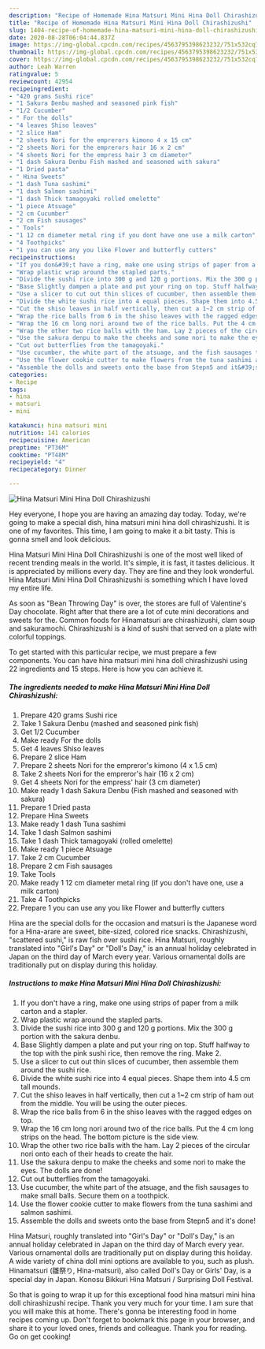 ```yaml
---
description: "Recipe of Homemade Hina Matsuri Mini Hina Doll Chirashizushi"
title: "Recipe of Homemade Hina Matsuri Mini Hina Doll Chirashizushi"
slug: 1404-recipe-of-homemade-hina-matsuri-mini-hina-doll-chirashizushi
date: 2020-08-28T06:04:44.837Z
image: https://img-global.cpcdn.com/recipes/4563795398623232/751x532cq70/hina-matsuri-mini-hina-doll-chirashizushi-recipe-main-photo.jpg
thumbnail: https://img-global.cpcdn.com/recipes/4563795398623232/751x532cq70/hina-matsuri-mini-hina-doll-chirashizushi-recipe-main-photo.jpg
cover: https://img-global.cpcdn.com/recipes/4563795398623232/751x532cq70/hina-matsuri-mini-hina-doll-chirashizushi-recipe-main-photo.jpg
author: Leah Warren
ratingvalue: 5
reviewcount: 42954
recipeingredient:
- "420 grams Sushi rice"
- "1 Sakura Denbu mashed and seasoned pink fish"
- "1/2 Cucumber"
- " For the dolls"
- "4 leaves Shiso leaves"
- "2 slice Ham"
- "2 sheets Nori for the emprerors kimono 4 x 15 cm"
- "2 sheets Nori for the emprerors hair 16 x 2 cm"
- "4 sheets Nori for the empress hair 3 cm diameter"
- "1 dash Sakura Denbu Fish mashed and seasoned with sakura"
- "1 Dried pasta"
- " Hina Sweets"
- "1 dash Tuna sashimi"
- "1 dash Salmon sashimi"
- "1 dash Thick tamagoyaki rolled omelette"
- "1 piece Atsuage"
- "2 cm Cucumber"
- "2 cm Fish sausages"
- " Tools"
- "1 12 cm diameter metal ring if you dont have one use a milk carton"
- "4 Toothpicks"
- "1 you can use any you like Flower and butterfly cutters"
recipeinstructions:
- "If you don&#39;t have a ring, make one using strips of paper from a milk carton and a stapler."
- "Wrap plastic wrap around the stapled parts."
- "Divide the sushi rice into 300 g and 120 g portions. Mix the 300 g portion with the sakura denbu."
- "Base Slightly dampen a plate and put your ring on top. Stuff halfway to the top with the pink sushi rice, then remove the ring. Make 2."
- "Use a slicer to cut out thin slices of cucumber, then assemble them around the sushi rice."
- "Divide the white sushi rice into 4 equal pieces. Shape them into 4.5 cm tall mounds."
- "Cut the shiso leaves in half vertically, then cut a 1~2 cm strip of ham out from the middle. You will be using the outer pieces."
- "Wrap the rice balls from 6 in the shiso leaves with the ragged edges on top."
- "Wrap the 16 cm long nori around two of the rice balls. Put the 4 cm long strips on the head. The bottom picture is the side view."
- "Wrap the other two rice balls with the ham. Lay 2 pieces of the circular nori onto each of their heads to create the hair."
- "Use the sakura denpu to make the cheeks and some nori to make the eyes. The dolls are done!"
- "Cut out butterflies from the tamagoyaki."
- "Use cucumber, the white part of the atsuage, and the fish sausages to make small balls. Secure them on a toothpick."
- "Use the flower cookie cutter to make flowers from the tuna sashimi and salmon sashimi."
- "Assemble the dolls and sweets onto the base from Stepn5 and it&#39;s done!"
categories:
- Recipe
tags:
- hina
- matsuri
- mini

katakunci: hina matsuri mini 
nutrition: 141 calories
recipecuisine: American
preptime: "PT36M"
cooktime: "PT48M"
recipeyield: "4"
recipecategory: Dinner

---
```



![Hina Matsuri Mini Hina Doll Chirashizushi](https://img-global.cpcdn.com/recipes/4563795398623232/751x532cq70/hina-matsuri-mini-hina-doll-chirashizushi-recipe-main-photo.jpg)

Hey everyone, I hope you are having an amazing day today. Today, we're going to make a special dish, hina matsuri mini hina doll chirashizushi. It is one of my favorites. This time, I am going to make it a bit tasty. This is gonna smell and look delicious.

Hina Matsuri Mini Hina Doll Chirashizushi is one of the most well liked of recent trending meals in the world. It's simple, it is fast, it tastes delicious. It is appreciated by millions every day. They are fine and they look wonderful. Hina Matsuri Mini Hina Doll Chirashizushi is something which I have loved my entire life.

As soon as &#34;Bean Throwing Day&#34; is over, the stores are full of Valentine&#39;s Day chocolate. Right after that there are a lot of cute mini decorations and sweets for the. Common foods for Hinamatsuri are chirashizushi, clam soup and sakuramochi. Chirashizushi is a kind of sushi that served on a plate with colorful toppings.


To get started with this particular recipe, we must prepare a few components. You can have hina matsuri mini hina doll chirashizushi using 22 ingredients and 15 steps. Here is how you can achieve it.

<!--inarticleads1-->

##### The ingredients needed to make Hina Matsuri Mini Hina Doll Chirashizushi:

1. Prepare 420 grams Sushi rice
1. Take 1 Sakura Denbu (mashed and seasoned pink fish)
1. Get 1/2 Cucumber
1. Make ready  For the dolls
1. Get 4 leaves Shiso leaves
1. Prepare 2 slice Ham
1. Prepare 2 sheets Nori for the empreror&#39;s kimono (4 x 1.5 cm)
1. Take 2 sheets Nori for the empreror&#39;s hair (16 x 2 cm)
1. Get 4 sheets Nori for the empress&#39; hair (3 cm diameter)
1. Make ready 1 dash Sakura Denbu (Fish mashed and seasoned with sakura)
1. Prepare 1 Dried pasta
1. Prepare  Hina Sweets
1. Make ready 1 dash Tuna sashimi
1. Take 1 dash Salmon sashimi
1. Take 1 dash Thick tamagoyaki (rolled omelette)
1. Make ready 1 piece Atsuage
1. Take 2 cm Cucumber
1. Prepare 2 cm Fish sausages
1. Take  Tools
1. Make ready 1 12 cm diameter metal ring (if you don&#39;t have one, use a milk carton)
1. Take 4 Toothpicks
1. Prepare 1 you can use any you like Flower and butterfly cutters


Hina are the special dolls for the occasion and matsuri is the Japanese word for a Hina-arare are sweet, bite-sized, colored rice snacks. Chirashizushi, &#34;scattered sushi,&#34; is raw fish over sushi rice. Hina Matsuri, roughly translated into &#34;Girl&#39;s Day&#34; or &#34;Doll&#39;s Day,&#34; is an annual holiday celebrated in Japan on the third day of March every year. Various ornamental dolls are traditionally put on display during this holiday. 

<!--inarticleads2-->

##### Instructions to make Hina Matsuri Mini Hina Doll Chirashizushi:

1. If you don&#39;t have a ring, make one using strips of paper from a milk carton and a stapler.
1. Wrap plastic wrap around the stapled parts.
1. Divide the sushi rice into 300 g and 120 g portions. Mix the 300 g portion with the sakura denbu.
1. Base Slightly dampen a plate and put your ring on top. Stuff halfway to the top with the pink sushi rice, then remove the ring. Make 2.
1. Use a slicer to cut out thin slices of cucumber, then assemble them around the sushi rice.
1. Divide the white sushi rice into 4 equal pieces. Shape them into 4.5 cm tall mounds.
1. Cut the shiso leaves in half vertically, then cut a 1~2 cm strip of ham out from the middle. You will be using the outer pieces.
1. Wrap the rice balls from 6 in the shiso leaves with the ragged edges on top.
1. Wrap the 16 cm long nori around two of the rice balls. Put the 4 cm long strips on the head. The bottom picture is the side view.
1. Wrap the other two rice balls with the ham. Lay 2 pieces of the circular nori onto each of their heads to create the hair.
1. Use the sakura denpu to make the cheeks and some nori to make the eyes. The dolls are done!
1. Cut out butterflies from the tamagoyaki.
1. Use cucumber, the white part of the atsuage, and the fish sausages to make small balls. Secure them on a toothpick.
1. Use the flower cookie cutter to make flowers from the tuna sashimi and salmon sashimi.
1. Assemble the dolls and sweets onto the base from Stepn5 and it&#39;s done!


Hina Matsuri, roughly translated into &#34;Girl&#39;s Day&#34; or &#34;Doll&#39;s Day,&#34; is an annual holiday celebrated in Japan on the third day of March every year. Various ornamental dolls are traditionally put on display during this holiday. A wide variety of china doll mini options are available to you, such as plush. Hinamatsuri (雛祭り, Hina-matsuri), also called Doll&#39;s Day or Girls&#39; Day, is a special day in Japan. Konosu Bikkuri Hina Matsuri / Surprising Doll Festival. 

So that is going to wrap it up for this exceptional food hina matsuri mini hina doll chirashizushi recipe. Thank you very much for your time. I am sure that you will make this at home. There's gonna be interesting food in home recipes coming up. Don't forget to bookmark this page in your browser, and share it to your loved ones, friends and colleague. Thank you for reading. Go on get cooking!
